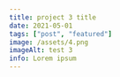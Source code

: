 ```yaml
---
title: project 3 title
date: 2021-05-01
tags: ["post", "featured"]
image: /assets/4.png
imageAlt: test 3
info: Lorem ipsum
---
```


